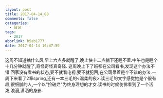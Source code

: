 ```yaml
---
layout: post
title: 2017-04-14_88
comments: false
categories:
  - 日记
tags:
  - 2017
abbrlink: b5ab1777
date: 2017-04-14 16:47:59
---
```


  这周不知道抽什么风,早上六点多就醒了,晚上快十二点躺下还睡不着.中午也是睡个十几分钟就醒了,奇怪奇怪真奇怪.
  这周晚上下了班都在公司看书,发现这个办法不错.回家没有看书的状态,要不就看电视,要不就犯困,在公司呆着是个不错的办法.一周下来看了2章spring,还有一本三毛的&lt;温柔的夜&gt;.读三毛的文字感觉她是个很有趣,很细腻的人,一个以"捡破烂"为终身理想的才女.读书的时候仿佛看到了一个活泼,浪漫,潇洒的身影.
